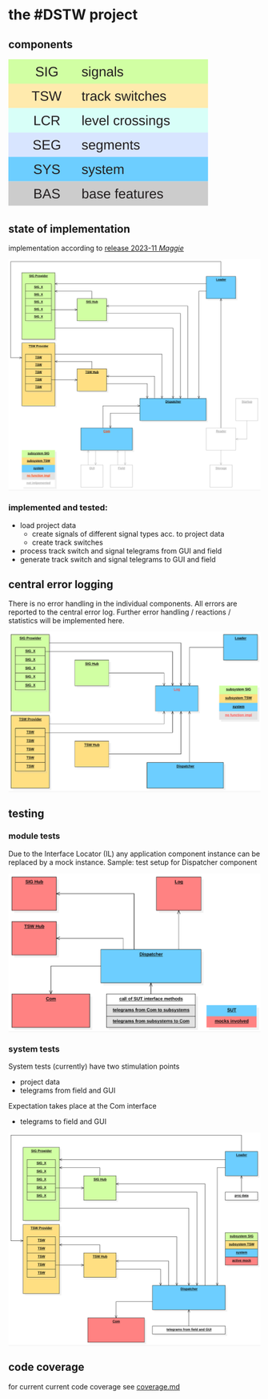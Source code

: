 # the #DSTW project

## components
<img src="specification/diagrams/components.svg" alt="modules" style="width:400px;"> 

## state of implementation
implementation according to [release 2023-11 _Maggie_](releases/release_2023-11.md)
<div style="background-color:#F8F8F8;">
<img src="specification/diagrams/overview.svg" alt="component overview">
</div>

### implemented and tested:
-   load project data
    -   create signals of different signal types acc. to project data
    -   create track switches
-   process track switch and signal telegrams from GUI and field
-   generate track switch and signal telegrams to GUI and field

## central error logging
There is no error handling in the individual components.
All errors are reported to the central error log.
Further error handling / reactions / statistics will be implemented here.
<div style="background-color:#F8F8F8;">
<img src="specification/diagrams/log.svg" alt="central logging">
</div>

## testing
### module tests
Due to the Interface Locator (IL) any application component instance can be replaced by a mock instance.
Sample: test setup for Dispatcher component 
<div style="background-color:#F8F8F8;">
<img src="specification/diagrams/test_dispatcher.svg" alt="test of Dispatcher">
</div>

### system tests
System tests (currently) have two stimulation points
-   project data
-   telegrams from field and GUI

Expectation takes place at the Com interface
-   telegrams to field and GUI

<div style="background-color:#F8F8F8;">
<img src="specification/diagrams/sys_tests.svg" alt="test of Dispatcher">
</div>

## code coverage
for current current code coverage see [coverage.md](testing/coverage.md)
